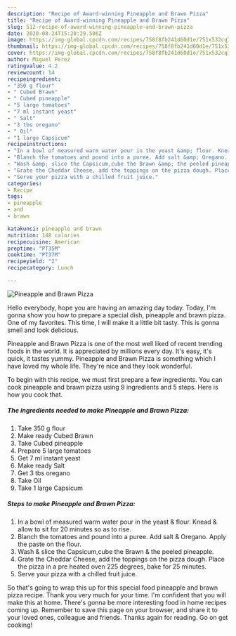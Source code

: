 ```yaml
---
description: "Recipe of Award-winning Pineapple and Brawn Pizza"
title: "Recipe of Award-winning Pineapple and Brawn Pizza"
slug: 512-recipe-of-award-winning-pineapple-and-brawn-pizza
date: 2020-08-24T15:20:29.586Z
image: https://img-global.cpcdn.com/recipes/758f8fb241d60d1e/751x532cq70/pineapple-and-brawn-pizza-recipe-main-photo.jpg
thumbnail: https://img-global.cpcdn.com/recipes/758f8fb241d60d1e/751x532cq70/pineapple-and-brawn-pizza-recipe-main-photo.jpg
cover: https://img-global.cpcdn.com/recipes/758f8fb241d60d1e/751x532cq70/pineapple-and-brawn-pizza-recipe-main-photo.jpg
author: Miguel Perez
ratingvalue: 4.2
reviewcount: 14
recipeingredient:
- "350 g flour"
- " Cubed Brawn"
- " Cubed pineapple"
- "5 large tomatoes"
- "7 ml instant yeast"
- " Salt"
- "3 tbs oregano"
- " Oil"
- "1 large Capsicum"
recipeinstructions:
- "In a bowl of measured warm water pour in the yeast &amp; flour. Knead &amp; allow to sit for 20 minutes so as to rise."
- "Blanch the tomatoes and pound into a puree. Add salt &amp; Oregano. Apply the paste on the flour."
- "Wash &amp; slice the Capsicum,cube the Brawn &amp; the peeled pineapple."
- "Grate the Cheddar Cheese, add the toppings on the pizza dough. Place the pizza in a pre heated oven 225 degrees, bake for 25 minutes."
- "Serve your pizza with a chilled fruit juice."
categories:
- Recipe
tags:
- pineapple
- and
- brawn

katakunci: pineapple and brawn 
nutrition: 148 calories
recipecuisine: American
preptime: "PT35M"
cooktime: "PT37M"
recipeyield: "2"
recipecategory: Lunch

---
```



![Pineapple and Brawn Pizza](https://img-global.cpcdn.com/recipes/758f8fb241d60d1e/751x532cq70/pineapple-and-brawn-pizza-recipe-main-photo.jpg)

Hello everybody, hope you are having an amazing day today. Today, I'm gonna show you how to prepare a special dish, pineapple and brawn pizza. One of my favorites. This time, I will make it a little bit tasty. This is gonna smell and look delicious.



Pineapple and Brawn Pizza is one of the most well liked of recent trending foods in the world. It is appreciated by millions every day. It's easy, it's quick, it tastes yummy. Pineapple and Brawn Pizza is something which I have loved my whole life. They're nice and they look wonderful.


To begin with this recipe, we must first prepare a few ingredients. You can cook pineapple and brawn pizza using 9 ingredients and 5 steps. Here is how you cook that.

<!--inarticleads1-->

##### The ingredients needed to make Pineapple and Brawn Pizza:

1. Take 350 g flour
1. Make ready  Cubed Brawn
1. Take  Cubed pineapple
1. Prepare 5 large tomatoes
1. Get 7 ml instant yeast
1. Make ready  Salt
1. Get 3 tbs oregano
1. Take  Oil
1. Take 1 large Capsicum




<!--inarticleads2-->

##### Steps to make Pineapple and Brawn Pizza:

1. In a bowl of measured warm water pour in the yeast &amp; flour. Knead &amp; allow to sit for 20 minutes so as to rise.
1. Blanch the tomatoes and pound into a puree. Add salt &amp; Oregano. Apply the paste on the flour.
1. Wash &amp; slice the Capsicum,cube the Brawn &amp; the peeled pineapple.
1. Grate the Cheddar Cheese, add the toppings on the pizza dough. Place the pizza in a pre heated oven 225 degrees, bake for 25 minutes.
1. Serve your pizza with a chilled fruit juice.




So that's going to wrap this up for this special food pineapple and brawn pizza recipe. Thank you very much for your time. I'm confident that you will make this at home. There's gonna be more interesting food in home recipes coming up. Remember to save this page on your browser, and share it to your loved ones, colleague and friends. Thanks again for reading. Go on get cooking!

